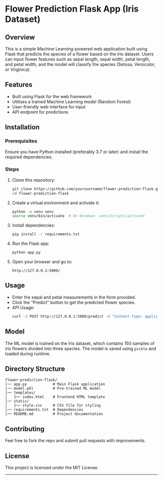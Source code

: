 # Flower Prediction Flask App (Iris Dataset)

## Overview
This is a simple Machine Learning-powered web application built using Flask that predicts the species of a flower based on the Iris dataset. Users can input flower features such as sepal length, sepal width, petal length, and petal width, and the model will classify the species (Setosa, Versicolor, or Virginica).

## Features
- Built using Flask for the web framework
- Utilises a trained Machine Learning model (Random Forest)
- User-friendly web interface for input
- API endpoint for predictions

## Installation

### Prerequisites
Ensure you have Python installed (preferably 3.7 or later) and install the required dependencies.

### Steps
1. Clone this repository:
   ```sh
   git clone https://github.com/yourusername/flower-prediction-flask.git
   cd flower-prediction-flask
   ```
2. Create a virtual environment and activate it:
   ```sh
   python -m venv venv
   source venv/bin/activate  # On Windows: venv\Scripts\activate
   ```
3. Install dependencies:
   ```sh
   pip install -r requirements.txt
   ```
4. Run the Flask app:
   ```sh
   python app.py
   ```
5. Open your browser and go to:
   ```
   http://127.0.0.1:5000/
   ```

## Usage
- Enter the sepal and petal measurements in the form provided.
- Click the "Predict" button to get the predicted flower species.
- API Usage:
  ```sh
  curl -X POST http://127.0.0.1:5000/predict -H "Content-Type: application/json" -d '{"Sepal_Length": 5.1, "Sepal_Width": 3.5, "Petal_Length": 1.4, "Petal_Width": 0.2}'
  ```

## Model
The ML model is trained on the Iris dataset, which contains 150 samples of iris flowers divided into three species. The model is saved using `pickle` and loaded during runtime.

## Directory Structure
```
flower-prediction-flask/
│── app.py            # Main Flask application
│── model.pkl         # Pre-trained ML model
│── templates/
│   ├── index.html    # Frontend HTML template
│── static/
│   ├── style.css     # CSS file for styling
│── requirements.txt  # Dependencies
│── README.md         # Project documentation
```

## Contributing
Feel free to fork the repo and submit pull requests with improvements.

## License
This project is licensed under the MIT License.

---

